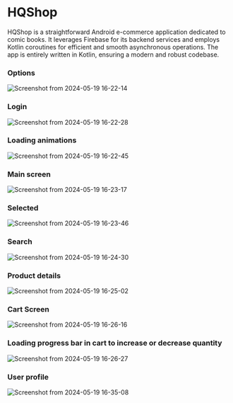 # HQShop

HQShop is a straightforward Android e-commerce application dedicated to comic books. 
It leverages Firebase for its backend services and employs Kotlin coroutines for efficient and smooth asynchronous operations. 
The app is entirely written in Kotlin, ensuring a modern and robust codebase.

### Options

![Screenshot from 2024-05-19 16-22-14](https://github.com/PyMarcus/HQShop/assets/88283829/23e54ac6-ec7b-4481-bc42-bc6cf92faf11)

### Login

![Screenshot from 2024-05-19 16-22-28](https://github.com/PyMarcus/HQShop/assets/88283829/4c8c3da5-1f9a-4e07-9dff-8b0d54daa5ae)

### Loading animations

![Screenshot from 2024-05-19 16-22-45](https://github.com/PyMarcus/HQShop/assets/88283829/5a46c84f-682e-4a1f-a5ed-0809a68e8dc4)


### Main screen

![Screenshot from 2024-05-19 16-23-17](https://github.com/PyMarcus/HQShop/assets/88283829/a135893b-543b-413d-bdba-eed44e1e41db)

### Selected 

![Screenshot from 2024-05-19 16-23-46](https://github.com/PyMarcus/HQShop/assets/88283829/e7f05158-bee5-4f4b-a28c-c2c947c89097)

### Search

![Screenshot from 2024-05-19 16-24-30](https://github.com/PyMarcus/HQShop/assets/88283829/2b94dfb2-a4d5-404e-8cb9-c75bc46ff842)


### Product details

![Screenshot from 2024-05-19 16-25-02](https://github.com/PyMarcus/HQShop/assets/88283829/69080bdf-9cd0-477c-8fb6-e7b99751a9dc)

### Cart Screen

![Screenshot from 2024-05-19 16-26-16](https://github.com/PyMarcus/HQShop/assets/88283829/118af78e-2ffc-4e7b-a54e-d09f3532375b)

### Loading progress bar in cart to increase or decrease quantity

![Screenshot from 2024-05-19 16-26-27](https://github.com/PyMarcus/HQShop/assets/88283829/76ec2539-4d6e-4d86-9592-c72459b59b3f)

### User profile

![Screenshot from 2024-05-19 16-35-08](https://github.com/PyMarcus/HQShop/assets/88283829/d31d5a97-d5e1-46fb-b392-dfe0cf002a32)
